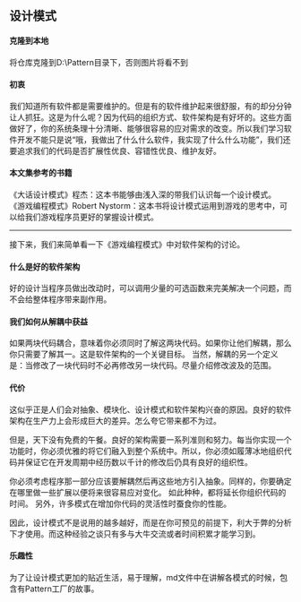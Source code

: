 ## 设计模式
#### 克隆到本地

将仓库克隆到D:\Pattern目录下，否则图片将看不到

#### 初衷

我们知道所有软件都是需要维护的。但是有的软件维护起来很舒服，有的却分分钟让人抓狂。这是为什么呢？因为代码的组织方式、软件架构是有好坏的。这些方面做好了，你的系统条理十分清晰、能够很容易的应对需求的改变。所以我们学习软件开发不能只是说“哦，我做出了什么什么软件，我实现了什么什么功能”，我们还要追求我们的代码是否扩展性优良、容错性优良、维护友好。
#### 本文集参考的书籍
《大话设计模式》程杰：这本书能够由浅入深的带我们认识每一个设计模式。
《游戏编程模式》Robert Nystorm：这本书将设计模式运用到游戏的思考中，可以给我们游戏程序员更好的掌握设计模式。

_____

接下来，我们来简单看一下《游戏编程模式》中对软件架构的讨论。
#### 什么是好的软件架构
好的设计当程序员做出改动时，可以调用少量的可选函数来完美解决一个问题，而不会给整体程序带来副作用。

#### 我们如何从解耦中获益
如果两块代码耦合，意味着你必须同时了解这两块代码。如果你让他们解耦，那么你只需要了解其一。这是软件架构的一个关键目标。
当然，解耦的另一个定义是：当修改了一块代码时不必再修改另一块代码。尽量介绍修改波及的范围。

#### 代价
这似乎正是人们会对抽象、模块化、设计模式和软件架构兴奋的原因。良好的软件架构在生产力上会形成巨大的差异。怎么夸它带来都不为过。

但是，天下没有免费的午餐。良好的架构需要一系列准则和努力。每当你实现一个功能时，你必须优雅的将它们融入到整个系统中。所以，你必须如履薄冰地组织代码并保证它在开发周期中经历数以千计的修改后仍具有良好的组织性。

你必须考虑程序那一部分应该要解耦然后再这些地方引入抽象。同样的，你要确定在哪里做一些扩展以便将来很容易应对变化。
如此种种，都将延长你组织代码的时间。
另外，许多模式在增加你代码的灵活性时蚕食你的性能。

因此，设计模式不是说用的越多越好，而是在你可预见的前提下，利大于弊的分析下才使用。而这种经验之谈只有多与大牛交流或者时间积累才能学习到。

#### 乐趣性

为了让设计模式更加的贴近生活，易于理解，md文件中在讲解各模式的时候，包含有Pattern工厂的故事。
